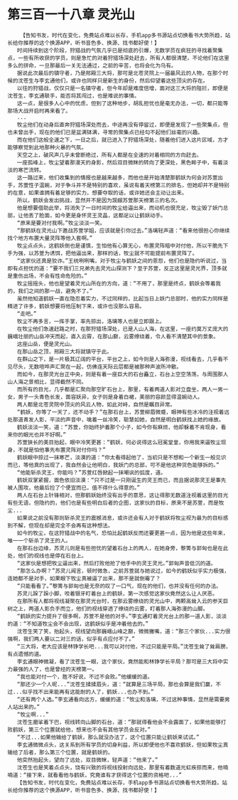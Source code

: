 # 第三百一十八章 灵光山
        【告知书友，时代在变化，免费站点难以长存，手机app多书源站点切换看书大势所趋，站长给你推荐的这个换源APP，听书音色多、换源、找书都好使！】
       时间持续到这个阶段，狩猎战的气氛几乎已是彻底的引爆，无数学员在疯狂的寻找着聚集点，一些有所收获的学员，则是急忙的对着狩猎场深处赶去，所有人都很清楚，不论他们在这里多么的拼命，一旦那最后一关无法通过，之前的辛苦，也将会化为乌有。
       据说此次最后的镇守者，乃是邢殿三大将，那可是北苍灵院上一届最风云的人物，在那个时候的沈苍生与李玄通他们，或许也同样只是新生的身份，然后仰望着这些顶尖的存在。
       以往的狩猎战，仅仅只是一名镇守者，但今年却是难度倍增，面对这三大将的阻拦，即便是沈苍生，李玄通联手，能否将其闯过，也是难说的事情。
       这一点，是很多人心中的忧虑，但到了这种地步，胡乱担忧也是毫无办法，一切，都只能等那场大战开启时再来看了。
       ...
       牧尘他们在动身后直奔狩猎场深处而去，中途再没有停留过，即便是发现了一些聚集点，但也未曾出手，现在的他们已是盆满钵满，寻常的聚集点已经勾不起他们丝毫的兴趣。
       而在他们这般全速之下，一日之后，就已进入了狩猎场深处，随着他们进入这片区域，方才能够察觉到此地那种火暴的气氛。
       天空之上，破风声几乎未曾断绝过，所有人都是在全速的对着相同的方向赶去。
       一座孤峰上，牧尘望着那漫天的身影，然后双目微眯的转向了更深处，黑色眸子中，有着淡淡的寒芒流转。
       这一路过来，他们收集到的情报也是越来越多，而他也是开始清楚那鹤妖为何会对苏萱出手，苏萱性子温婉，对于争斗并不是特别的喜欢，虽说有着天榜第三的排名，但她却并不是特别的在意，如果谁拥有着足够的实力，想要夺取的话，或许她还会主动让出来。
       所以，鹤妖会发出挑战，显然并不是因为觊觎苏萱那天榜第三的名次。
       他是想要借助此举，将消失了一日时间的牧尘给逼出来，而动机也很充足，牧尘毁了妖门总部，让他丢了脸面，如今更是身怀灵王灵晶，这都足以让鹤妖动手。
       “原来是要对付我啊。”牧尘淡淡一笑。
       “那鹤妖在灵光山下邀战苏萱学姐，应该就是引你过去。”洛璃轻声道：“看来他很担心你继续找个地方布置大量灵阵等他入套啊。”
       牧尘点点头，这鹤妖倒也是谨慎，生怕他有心算无心，布置灵阵暗中对付他，所以干脆先下手为强，以苏萱为诱饵，把他逼出来，那样的话，牧尘就不可能提前布置灵阵了。
       “这家伙还真是狡诈。”王统咧咧嘴，对于牧尘与鹤妖之间的恩怨，他们也是隐约听说过，当即有点担忧的道：“要不我们三兄弟先去灵光山探测下？至于苏萱，反正这里是灵光界，顶多就是重伤出场，不会有性命危险的。”
       牧尘摇摇头，他也是望着灵光山所在的方向，道：“不用了，那里是终点，鹤妖会等着我的，我们之间的那一战，避免不了。”
       虽然他知道鹤妖一直在隐忍着实力，不过同样的，比起当日上妖门总部时，他的实力同样是精进了许多，鹤妖想要将他压制下来，或许也没那么容易。
       “走吧。”
       牧尘不再多言，一挥手掌，率先掠出，洛璃等人也是立即跟上。
       在牧尘他们急速赶路之时，在那狩猎场深处，已是人山人海，在这里，一座约莫万丈庞大的巍峨壮丽的山岳冲天而起，直入云霄，在那山巅，云雾缭绕着，令人看不清楚其中的景象。
       这座山岳，便是灵光山。
       在那山岳之顶，邢殿三大将就镇守于此。
       在群山之下，是一片极其辽阔的平台，平台之上，如今则是人海弥漫，视线看去，几乎看不见尽头，无数喧哗声汇聚在一起，仿佛连天际云层都是被那种声波所冲散。
       而如今，在那灵光台正中央，则是有着一座巨大的石台矗立，石台上空空荡荡，与周围那人山人海之景相比，显得截然不同。
       而所有的目光，几乎都是汇聚向那空旷石台上，那里，有着两道人影对立盘坐，两人一男一女，男子一头青色长发，面容妖异，女子则是身着白裙，美丽的容颜显得温婉动人。
       两人都是北苍灵院中顶尖的风云人物，如此对峙，自然是瞩目异常。
       “鹤妖，你等了一天了，还不动手？”在那石台上，苏萱柳眉微蹙，眼神有些冰冷的注视着远处那道青发人影，平淡的声音中，噙着一丝冷笑，聪慧如她，自然是明白鹤妖找上她的缘故。
       鹤妖淡淡一笑，道：“苏萱，你始终护着那个小子，如今你有麻烦，他却躲着不肯现身，看来你的眼光也并不好啊。”
       苏萱狭长的美目抬起，眼中冷笑更甚：“鹤妖，何必说得这么冠冕堂皇，你用我来逼牧尘现身，不就是怕他事先布置灵阵对付你吗？”
       鹤妖眼中掠过一抹寒芒，淡漠的道：“你太看得起他了，当初只是不想和一个新生一般见识而已，等他真的出现了，我自然会让他明白，我妖门的总部，可不是他这种货色能够拆的。”
       “他能斩杀灵王，你能吗？”苏萱红唇掀起一抹嘲讽的弧度，道。
       鹤妖双掌紧握，面色依旧淡漠：“只不过是一只刚诞生的灵王而已，而且据说那灵王是事先被人围攻，他最后捡了个便宜而已，值不得什么得意的。”
       两人在石台上针锋相对，但那鹤妖始终没有出手的意思，这让得那无数道注视着这里的目光有些无语，但隐约的，他们也是有些明白后者的企图，这家伙的目标，原来不是苏萱，而是牧尘...
       如果说之前没有那则斩杀灵王的震撼消息，或许还会有人对于鹤妖将牧尘视为最为的目标感到不解，但现在却是完全不会再有这种想法。
       如今的牧尘，在这狩猎战中的名气，恐怕比起鹤妖反而还要更甚一点，因为他是这些年来，唯一一个斩杀了灵王的人。
       在那石台边缘，苏灵儿则是有些担忧的望着石台上的两人，在她身旁，黎箐与郭匈也是在此处，他们的视线也是停在石台上。
       “这家伙是想把牧尘逼出来，然后打败他抢了他手中的灵王灵光。”郭匈声音低沉的道。
       “那怎么办啊？”苏灵儿闻言，顿时微急，之前苏萱就与她说过，如今的鹤妖似乎实力极强，连她都不是对手，如果眼下牧尘真被逼了出来，那不是就倒霉了？
       “只能看看了。”黎箐与郭匈也是无奈的叹了一口气，现在的他们，也并没有任何的办法。
       苏灵儿跺了跺小脚，咬着银牙盯着台上的鹤妖，第一次感觉这家伙竟然这么让人厌恶。
       在那所有人都将视线凝聚在那灵光台时，在那云雾缭绕的灵光山中，两颗高耸入云的参天巨树之上，两道人影负手而立，他们的视线穿透了缭绕的云雾，盯着那人海弥漫的山脚。
       “鹤妖的实力提升了很多啊，苏萱不是他的对手。”李玄通盯着灵光台上的那一道人影，淡淡的道：“不知道牧尘会不会出现，这鹤妖似乎是冲着他去的。”
       沈苍生笑了笑，抬起头，视线望向那巍峨山峰之巅，微微撇嘴，道：“那三个家伙...实力很强啊，我们两人要以二对三的话，似乎有点应付不了。”
       “三大将，老大应该是林铮学长吧...我可以对付他，不过只能是平局。”沈苍生耸了耸肩膀，有点遗憾的道。
       李玄通眼神微凝，看了沈苍生一眼，这个家伙，竟然能和林铮学长平局？那可是三大将中实力最强的人了，也是曾经的天榜第一。
       “我也能对付一个，胜不好说，不过不会败。”他缓缓的道。
       “那还少一个人呢...”沈苍生揉揉眉头，道：“就算是三场平局，那也会算是我们赢，不过...似乎找不出来能再有这能耐的人了，鹤妖...也办不到。”
       “还有两个人选。”李玄通看向远方，缓缓的道：“牧尘和洛璃，不过这种事情，显然是需要男人站出来的。”
       “牧尘啊...”
       沈苍生磨挲着下巴，视线转向山脚的石台，道：“那就得看他会不会露面了，如果他能够打败鹤妖，第三个位置就给他，想来也不会有其他学员会反对。”
       “不过...如果他输给了鹤妖，那么就没办法了，这个位置只能让鹤妖来试试。”
       李玄通微微点头，这关系到所有学员的切身利益，所以即便他也不喜欢鹤妖，但如果牧尘真输给了后者，那么第三个位置，就是鹤妖的。
       他突然抬起头，望向了远处，双目微眯，轻声道：“他来了。”
       沈苍生也是笑着点点头，饶有兴致的将视线投射向远处，那里有着数道光虹疾掠而来，他喃喃道：“接下来，就看看他与鹤妖，究竟谁有才获得这个位置的资格吧...”
       【告知书友，时代在变化，免费站点难以长存，手机app多书源站点切换看书大势所趋，站长给你推荐的这个换源APP，听书音色多、换源、找书都好使！】